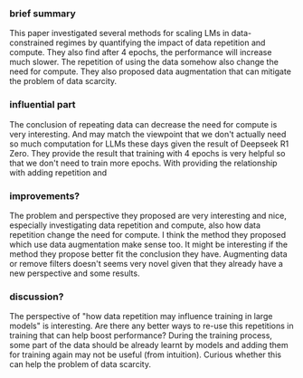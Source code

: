 ### brief summary
This paper investigated several methods for scaling LMs in data-constrained regimes by quantifying the impact of data repetition and compute. They also find after 4 epochs, the performance will increase much slower. The repetition of using the data somehow also change the need for compute. They also proposed data augmentation that can mitigate the problem of data scarcity.
### influential part
The conclusion of repeating data can decrease the need for compute is very interesting. And may match the viewpoint that we don't actually need so much computation for LLMs these days given the result of Deepseek R1 Zero. They provide the result that training with 4 epochs is very helpful so that we don't need to train more epochs. With providing the relationship with adding repetition and 
### improvements?
The problem and perspective they proposed are very interesting and nice, especially investigating data repetition and compute, also how data repetition change the need for compute. I think the method they proposed which use data augmentation make sense too. It might be interesting if the method they propose better fit the conclusion they have. Augmenting data or remove filters doesn't seems very novel given that they already have a new perspective and some results.  
### discussion?
The perspective of "how data repetition may influence training in large models" is interesting. Are there any better ways to re-use this repetitions in training that can help boost performance? During the training process, some part of the data should be already learnt by models and adding them for training again may not be useful (from intuition). Curious whether this can help the problem of data scarcity.

